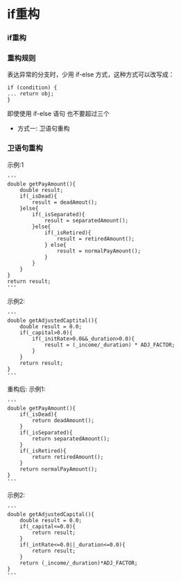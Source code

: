 # if重构
### if重构

### 重构规则

表达异常的分支时，少用 if-else 方式，这种方式可以改写成：
    
    if (condition) {
    ... return obj; 
    } 
即使使用 if-else 语句 也不要超过三个

- 方式一: 卫语句重构

### 卫语句重构
示例:1

    '''
    double getPayAmount(){
        double result;
        if(_isDead){
            result = deadAmout();
        }else{
            if(_isSeparated){
                result = separatedAmount();
            }else{
                if(_isRetired){
                    result = retiredAmount();
                } else{
                    result = normalPayAmount();
                }
            }
        }
    }
    return result; 
    '''
示例2:

    '''
    double getAdjustedCaptital(){
        double result = 0.0;
        if(_capital>0.0){
            if(_initRate>0.0&&_duration>0.0){
                result = (_income/_duration) * ADJ_FACTOR;
            }
        }
        return result;
    }
    '''

重构后:
示例1:

    '''
    double getPayAmount(){
        if(_isDead){
            return deadAmount();
        }
        if(_isSeparated){
            return separatedAmount();
        }
        if(_isRetired){
            return retiredAmount();
        }
        return normalPayAmount();
    }
    '''

示例2:
    
    '''
    double getAdjustedCapital(){
        double result = 0.0;
        if(_capital<=0.0){
            return result;
        }
        if(_intRate<=0.0||_duration<=0.0){
            return result;
        }
        return (_income/_duration)*ADJ_FACTOR;
    }
    '''    
    
